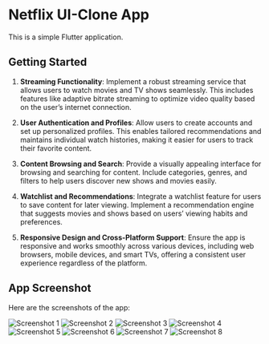 # Netflix UI-Clone App

This is a simple Flutter application.

## Getting Started

1. **Streaming Functionality**: Implement a robust streaming service that allows users to watch movies and TV shows seamlessly. This includes features like adaptive bitrate streaming to optimize video quality based on the user’s internet connection.

2. **User Authentication and Profiles**: Allow users to create accounts and set up personalized profiles. This enables tailored recommendations and maintains individual watch histories, making it easier for users to track their favorite content.

3. **Content Browsing and Search**: Provide a visually appealing interface for browsing and searching for content. Include categories, genres, and filters to help users discover new shows and movies easily.

4. **Watchlist and Recommendations**: Integrate a watchlist feature for users to save content for later viewing. Implement a recommendation engine that suggests movies and shows based on users’ viewing habits and preferences.

5. **Responsive Design and Cross-Platform Support**: Ensure the app is responsive and works smoothly across various devices, including web browsers, mobile devices, and smart TVs, offering a consistent user experience regardless of the platform.

## App Screenshot

Here are the screenshots of the app:

![Screenshot 1](assets/netflix_images/1.png)
![Screenshot 2](assets/netflix_images/2.png)
![Screenshot 3](assets/netflix_images/3.png)
![Screenshot 4](assets/netflix_images/4.png)
![Screenshot 5](assets/netflix_images/5.png)
![Screenshot 6](assets/netflix_images/6.png)
![Screenshot 7](assets/netflix_images/7.png)
![Screenshot 8](assets/netflix_images/8.png)
